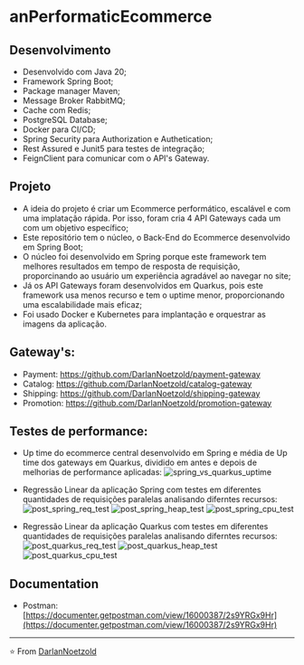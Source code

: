 # anPerformaticEcommerce

## Desenvolvimento
* Desenvolvido com Java 20;
* Framework Spring Boot;
* Package manager Maven;
* Message Broker RabbitMQ;
* Cache com Redis;
* PostgreSQL Database;
* Docker para CI/CD;
* Spring Security para Authorization e Authetication;
* Rest Assured e Junit5 para testes de integração;
* FeignClient para comunicar com o API's Gateway.

## Projeto
* A ideia do projeto é criar um Ecommerce performático, escalável e com uma implatação rápida. Por isso, foram cria 4 API Gateways cada um com um objetivo específico;
* Este repositório tem o núcleo, o Back-End do Ecommerce desenvolvido em Spring Boot;
* O núcleo foi desenvolvido em Spring porque este framework tem melhores resultados em tempo de resposta de requisição, proporcinando ao usuário um experiência agradável ao navegar no site;
* Já os API Gateways foram desenvolvidos em Quarkus, pois este framework usa menos recurso e tem o uptime menor, proporcionando uma escalabilidade mais eficaz;
* Foi usado Docker e Kubernetes para implantação e orquestrar as imagens da aplicação.

## Gateway's:
* Payment: https://github.com/DarlanNoetzold/payment-gateway
* Catalog: https://github.com/DarlanNoetzold/catalog-gateway
* Shipping: https://github.com/DarlanNoetzold/shipping-gateway
* Promotion: https://github.com/DarlanNoetzold/promotion-gateway

## Testes de performance:
* Up time do ecommerce central desenvolvido em Spring e média de Up time dos gateways em Quarkus, dividido em antes e depois de melhorias de performance aplicadas:
![spring_vs_quarkus_uptime](https://github.com/DarlanNoetzold/anPerformaticEcommerce/assets/41628589/e35de3b8-a9aa-472f-a08b-3b0b1da07d31)

* Regressão Linear da aplicação Spring com testes em diferentes quantidades de requisições paralelas analisando diferntes recursos:
![post_spring_req_test](https://github.com/DarlanNoetzold/anPerformaticEcommerce/assets/41628589/6a7dec1e-f186-42dd-995b-f249d8d8fbc7)
![post_spring_heap_test](https://github.com/DarlanNoetzold/anPerformaticEcommerce/assets/41628589/1f050024-8473-4fe4-ad6b-02b4962c5f4e)
![post_spring_cpu_test](https://github.com/DarlanNoetzold/anPerformaticEcommerce/assets/41628589/10abfe4d-97b3-4b0f-8a08-fba8efc46802)

* Regressão Linear da aplicação Quarkus com testes em diferentes quantidades de requisições paralelas analisando diferntes recursos:
![post_quarkus_req_test](https://github.com/DarlanNoetzold/anPerformaticEcommerce/assets/41628589/30bde6d1-2352-4217-bcf8-237743f845ac)
![post_quarkus_heap_test](https://github.com/DarlanNoetzold/anPerformaticEcommerce/assets/41628589/a746b7b0-a8f7-4b52-bb44-cf8f36783084)
![post_quarkus_cpu_test](https://github.com/DarlanNoetzold/anPerformaticEcommerce/assets/41628589/f85ccbbd-b65d-4087-8dda-1f046ccd794e)


## Documentation
* Postman: [https://documenter.getpostman.com/view/16000387/2s9YRGx9Hr](https://documenter.getpostman.com/view/16000387/2s9YRGx9Hr)

---

⭐️ From [DarlanNoetzold](https://github.com/DarlanNoetzold)
